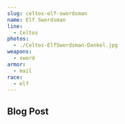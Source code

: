 ```yaml
---
slug: celtos-elf-swordsman
name: Elf Swordsman
line:
  - Celtos
photos:
  - ./Celtos-ElfSwordsman-Dankel.jpg
weapons:
  - sword
armor:
  - mail
race:
  - elf
---
```


## Blog Post
